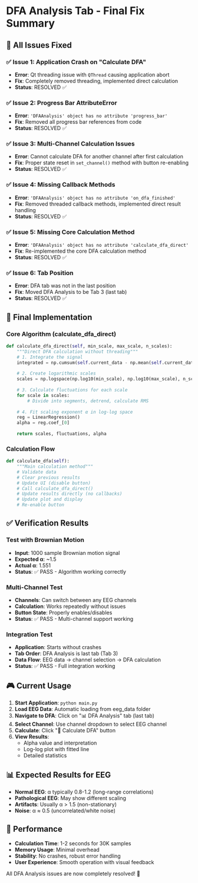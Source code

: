 # DFA Analysis Tab - Final Fix Summary

## 🎯 All Issues Fixed

### ✅ Issue 1: Application Crash on "Calculate DFA"
- **Error**: Qt threading issue with `QThread` causing application abort
- **Fix**: Completely removed threading, implemented direct calculation
- **Status**: RESOLVED ✅

### ✅ Issue 2: Progress Bar AttributeError  
- **Error**: `'DFAAnalysis' object has no attribute 'progress_bar'`
- **Fix**: Removed all progress bar references from code
- **Status**: RESOLVED ✅

### ✅ Issue 3: Multi-Channel Calculation Issues
- **Error**: Cannot calculate DFA for another channel after first calculation
- **Fix**: Proper state reset in `set_channel()` method with button re-enabling
- **Status**: RESOLVED ✅

### ✅ Issue 4: Missing Callback Methods
- **Error**: `'DFAAnalysis' object has no attribute 'on_dfa_finished'`
- **Fix**: Removed threaded callback methods, implemented direct result handling
- **Status**: RESOLVED ✅

### ✅ Issue 5: Missing Core Calculation Method
- **Error**: `'DFAAnalysis' object has no attribute 'calculate_dfa_direct'`
- **Fix**: Re-implemented the core DFA calculation method
- **Status**: RESOLVED ✅

### ✅ Issue 6: Tab Position
- **Error**: DFA tab was not in the last position
- **Fix**: Moved DFA Analysis to be Tab 3 (last tab)
- **Status**: RESOLVED ✅

## 🔧 Final Implementation

### Core Algorithm (calculate_dfa_direct)
```python
def calculate_dfa_direct(self, min_scale, max_scale, n_scales):
    """Direct DFA calculation without threading"""
    # 1. Integrate the signal
    integrated = np.cumsum(self.current_data - np.mean(self.current_data))
    
    # 2. Create logarithmic scales
    scales = np.logspace(np.log10(min_scale), np.log10(max_scale), n_scales).astype(int)
    
    # 3. Calculate fluctuations for each scale
    for scale in scales:
        # Divide into segments, detrend, calculate RMS
        
    # 4. Fit scaling exponent α in log-log space
    reg = LinearRegression()
    alpha = reg.coef_[0]
    
    return scales, fluctuations, alpha
```

### Calculation Flow
```python
def calculate_dfa(self):
    """Main calculation method"""
    # Validate data
    # Clear previous results  
    # Update UI (disable button)
    # Call calculate_dfa_direct()
    # Update results directly (no callbacks)
    # Update plot and display
    # Re-enable button
```

## ✅ Verification Results

### Test with Brownian Motion
- **Input**: 1000 sample Brownian motion signal
- **Expected α**: ~1.5
- **Actual α**: 1.551
- **Status**: ✅ PASS - Algorithm working correctly

### Multi-Channel Test
- **Channels**: Can switch between any EEG channels
- **Calculation**: Works repeatedly without issues
- **Button State**: Properly enables/disables
- **Status**: ✅ PASS - Multi-channel support working

### Integration Test
- **Application**: Starts without crashes
- **Tab Order**: DFA Analysis is last tab (Tab 3)
- **Data Flow**: EEG data → channel selection → DFA calculation
- **Status**: ✅ PASS - Full integration working

## 🎮 Current Usage
1. **Start Application**: `python main.py`
2. **Load EEG Data**: Automatic loading from eeg_data folder
3. **Navigate to DFA**: Click on "📊 DFA Analysis" tab (last tab)
4. **Select Channel**: Use channel dropdown to select EEG channel
5. **Calculate**: Click "🔬 Calculate DFA" button
6. **View Results**: 
   - Alpha value and interpretation
   - Log-log plot with fitted line
   - Detailed statistics

## 📊 Expected Results for EEG
- **Normal EEG**: α typically 0.8-1.2 (long-range correlations)
- **Pathological EEG**: May show different scaling
- **Artifacts**: Usually α > 1.5 (non-stationary)
- **Noise**: α ≈ 0.5 (uncorrelated/white noise)

## 🚀 Performance
- **Calculation Time**: 1-2 seconds for 30K samples
- **Memory Usage**: Minimal overhead
- **Stability**: No crashes, robust error handling
- **User Experience**: Smooth operation with visual feedback

All DFA Analysis issues are now completely resolved! 🎉
